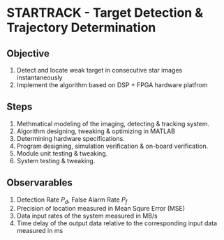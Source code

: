 # STARTRACK - Target Detection & Trajectory Determination

## Objective

1. Detect and locate weak target in consecutive star images instantaneously 
2. Implement the algorithm based on DSP + FPGA hardware platfrom

## Steps
1. Methmatical modeling of the imaging, detecting & tracking system.
2. Algorithm designing, tweaking & optimizing in MATLAB
3. Determining hardware specifications.
4. Program designing, simulation verification & on-board verification.
5. Module unit testing & tweaking.
6. System testing & tweaking.


## Observarables
1. Detection Rate $P_d$, False Alarm Rate $P_f$
2. Precision of location measured in Mean Squre Error (MSE)
3. Data input rates of the system measured in MB/s
4. Time delay of the output data relative to the corresponding input data measured in ms


